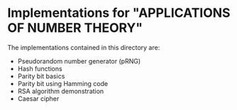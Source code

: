 # Implementations for "APPLICATIONS OF NUMBER THEORY"

The implementations contained in this directory are:

- Pseudorandom number generator (pRNG)
- Hash functions
- Parity bit basics
- Parity bit using Hamming code
- RSA algorithm demonstration
- Caesar cipher
